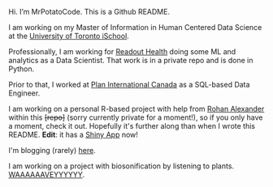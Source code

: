 Hi. I’m MrPotatoCode. This is a Github README.

I am working on my Master of Information in Human Centered Data Science at the [University of Toronto iSchool](https://ischool.utoronto.ca/current-students/programs-courses/programs-of-study/master-of-information/human-centred-data-science-hcds/).

Professionally, I am working for [Readout Health](https://mybiosense.com/) doing some ML and analytics as a Data Scientist. That work is in a private repo and is done in Python. 

Prior to that, I worked at [Plan International Canada](https://stories.plancanada.ca/) as a SQL-based Data Engineer. 

I am working on a personal R-based project with help from [Rohan Alexander](https://rohanalexander.com/) within this ~~[repo]~~ (sorry currently private for a moment!), so if you only have a moment, check it out. Hopefully it's further along than when I wrote this README. **Edit**: it has a [Shiny App](https://mrpotatocode.shinyapps.io/FavouriteCoffees/) now!

I'm blogging (rarely) [here](https://write.as/mrpotatocode/).

I am working on a project with biosonification by listening to plants. [WAAAAAAVEYYYYYY](https://soundcloud.com/mrplantwave).
